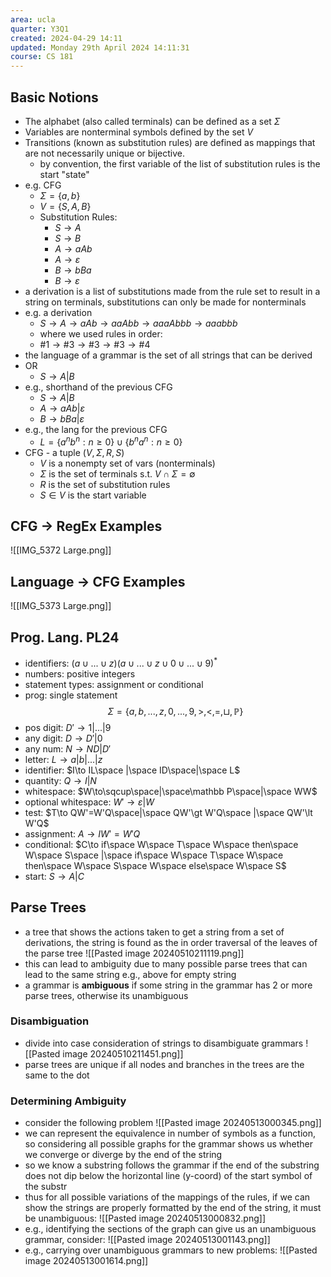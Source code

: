 ```yaml
---
area: ucla
quarter: Y3Q1
created: 2024-04-29 14:11
updated: Monday 29th April 2024 14:11:31
course: CS 181
---
```

## Basic Notions
- The alphabet (also called terminals) can be defined as a set $\Sigma$
- Variables are nonterminal symbols defined by the set $V$
- Transitions (known as substitution rules) are defined as mappings that are not necessarily unique or bijective.
	- by convention, the first variable of the list of substitution rules is the start "state"
- e.g. CFG
	- $\Sigma=\{a,b\}$
	- $V=\{S,A,B\}$
	- Substitution Rules:
		- $S\to A$
		- $S\to B$
		- $A\to aAb$
		- $A\to\varepsilon$
		- $B\to bBa$
		- $B\to \varepsilon$
- a derivation is a list of substitutions made from the rule set to result in a string on terminals, substitutions can only be made for nonterminals
- e.g. a derivation
	- $S\to A\to aAb\to aaAbb\to aaaAbbb\to aaabbb$
	- where we used rules in order:
	- $\#1\to\#3\to\#3\to\#3\to\#4$
- the language of a grammar is the set of all strings that can be derived
- OR
	- $S\to A|B$
- e.g., shorthand of the previous CFG
	- $S\to A|B$
	- $A\to aAb|\varepsilon$
	- $B\to bBa|\varepsilon$
- e.g., the lang for the previous CFG
	- $L=\{a^nb^n:n\ge0\}\cup\{b^na^n:n\ge0\}$
- CFG - a tuple $(V,\Sigma, R,S)$
	- $V$ is a nonempty set of vars (nonterminals)
	- $\Sigma$ is the set of terminals s.t. $V\cap \Sigma=\emptyset$
	- $R$ is the set of substitution rules
	- $S\in V$ is the start variable
## CFG -> RegEx Examples
![[IMG_5372 Large.png]]

## Language -> CFG Examples
![[IMG_5373 Large.png]]

## Prog. Lang. PL24
- identifiers: $(a\cup...\cup z)(a\cup...\cup z\cup0\cup...\cup9)^*$
- numbers: positive integers
- statement types: assignment or conditional
- prog: single statement
$$\Sigma=\{a,b,...,z,0,...,9,\gt,\lt,=,\sqcup,\mathbb P\}$$
- pos digit: $D'\to 1|...|9$
- any digit: $D\to D'|0$
- any num: $N\to ND|D'$
- letter: $L\to a|b|...|z$
- identifier: $I\to IL\space |\space ID\space|\space L$
- quantity: $Q\to I|N$
- whitespace: $W\to\sqcup\space|\space\mathbb P\space|\space WW$
- optional whitespace: $W'\to \varepsilon|W$
- test: $T\to QW'=W'Q\space|\space QW'\gt W'Q\space |\space QW'\lt W'Q$
- assignment: $A\to IW'=W'Q$
- conditional: $C\to if\space W\space T\space W\space then\space W\space S\space |\space if\space W\space T\space W\space then\space W\space S\space W\space else\space W\space S$
- start: $S\to A|C$


## Parse Trees
- a tree that shows the actions taken to get a string from a set of derivations, the string is found as the in order traversal of the leaves of the parse tree ![[Pasted image 20240510211119.png]]
- this can lead to ambiguity due to many possible parse trees that can lead to the same string e.g., above for empty string
- a grammar is **ambiguous** if some string in the grammar has 2 or more parse trees, otherwise its unambiguous
### Disambiguation
- divide into case consideration of strings to disambiguate grammars ![[Pasted image 20240510211451.png]]
- parse trees are unique if all nodes and branches in the trees are the same to the dot
### Determining Ambiguity
- consider the following problem ![[Pasted image 20240513000345.png]]
- we can represent the equivalence in number of symbols as a function, so considering all possible graphs for the grammar shows us whether we converge or diverge by the end of the string
- so we know a substring follows the grammar if the end of the substring does not dip below the horizontal line (y-coord) of the start symbol of the substr
- thus for all possible variations of the mappings of the rules, if we can show the strings are properly formatted by the end of the string, it must be unambiguous: ![[Pasted image 20240513000832.png]]
- e.g., identifying the sections of the graph can give us an unambiguous grammar, consider: ![[Pasted image 20240513001143.png]]
- e.g., carrying over unambiguous grammars to new problems: ![[Pasted image 20240513001614.png]]
